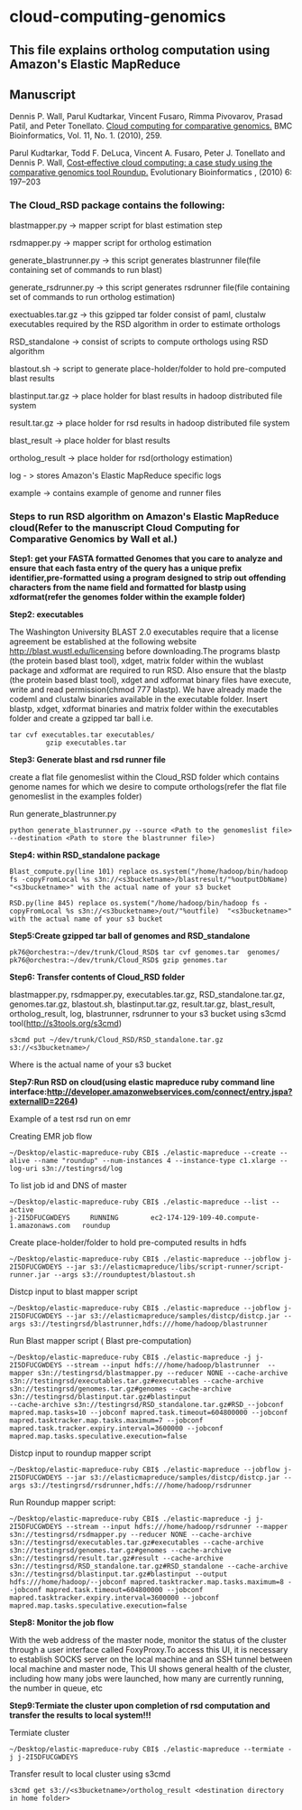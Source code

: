 # cloud-computing-genomics

## This file explains ortholog computation using Amazon's Elastic MapReduce

## Manuscript

Dennis P. Wall, Parul Kudtarkar, Vincent Fusaro, Rimma Pivovarov, Prasad Patil, and Peter Tonellato. [Cloud computing for comparative genomics.](https://bmcbioinformatics.biomedcentral.com/articles/10.1186/1471-2105-11-259) BMC Bioinformatics, Vol. 11, No. 1. (2010), 259.

Parul Kudtarkar, Todd F. DeLuca, Vincent A. Fusaro, Peter J. Tonellato and Dennis P. Wall, [Cost‐effective cloud computing: a case study using the comparative genomics tool Roundup.](http://www.la-press.com/cost-effective-cloud-computing-a-case-study-using-the-comparative-geno-article-a2422
) Evolutionary Bioinformatics , (2010) 6: 197–203


### The Cloud_RSD package contains the following:

blastmapper.py -> mapper script for blast estimation step

rsdmapper.py -> mapper script for ortholog estimation

generate_blastrunner.py -> this script generates blastrunner file(file containing set of commands to run blast)

generate_rsdrunner.py -> this script generates rsdrunner file(file containing set of commands to run ortholog estimation)

exectuables.tar.gz -> this  gzipped tar folder consist of paml, clustalw executables required by the RSD algorithm in order to estimate orthologs

RSD_standalone -> consist of scripts to compute orthologs using RSD algorithm

blastout.sh -> script to generate place-holder/folder to hold pre-computed blast results

blastinput.tar.gz -> place holder for blast results in hadoop distributed file system

result.tar.gz -> place holder for rsd results in hadoop distributed file system

blast_result -> place holder for blast results 

ortholog_result -> place holder for rsd(orthology estimation)

log - > stores Amazon's Elastic MapReduce specific logs

example -> contains example of genome and runner files

### Steps to run RSD algorithm on Amazon's Elastic MapReduce cloud(Refer to the manuscript Cloud Computing for Comparative Genomics by Wall et al.)

**Step1: get your FASTA formatted Genomes that you care to analyze and ensure that each fasta entry of the query has a unique prefix identifier,pre-formatted using a program designed to strip out offending characters from the name field and formatted for blastp using xdformat(refer the genomes folder within the example folder)**

**Step2: executables**

The Washington University BLAST 2.0 executables require that a license agreement be established at the following website http://blast.wustl.edu/licensing before downloading.The programs blastp (the protein based blast tool), xdget, matrix folder within the wublast package and xdformat are required to run RSD. Also ensure that the blastp (the protein based blast tool), xdget and xdformat binary files have execute, write and read permission(chmod 777 blastp). We have already made the codeml and clustalw binaries available in the executable folder. Insert blastp, xdget, xdformat binaries and matrix folder within the executables folder and create a gzipped tar ball i.e.

```
tar cvf executables.tar executables/
         gzip executables.tar
```

**Step3: Generate blast and rsd runner file**

create a flat file genomeslist within the Cloud_RSD folder which contains genome names for which we desire to compute orthologs(refer the flat file genomeslist in the examples folder)

Run generate_blastrunner.py

```
python generate_blastrunner.py --source <Path to the genomeslist file> --destination <Path to store the blastrunner file>) 
```

**Step4: within RSD_standalone package**

```
Blast_compute.py(line 101) replace os.system("/home/hadoop/bin/hadoop fs -copyFromLocal %s s3n://<s3bucketname>/blastresult/"%outputDbName) "<s3bucketname>" with the actual name of your s3 bucket

RSD.py(line 845) replace os.system("/home/hadoop/bin/hadoop fs -copyFromLocal %s s3n://<s3bucketname>/out/"%outfile)  "<s3bucketname>" with the actual name of your s3 bucket
```

**Step5:Create gzipped tar ball of genomes and RSD_standalone**

```
pk76@orchestra:~/dev/trunk/Cloud_RSD$ tar cvf genomes.tar  genomes/
pk76@orchestra:~/dev/trunk/Cloud_RSD$ gzip genomes.tar
```

**Step6: Transfer contents of Cloud_RSD folder** 

blastmapper.py, rsdmapper.py, executables.tar.gz, RSD_standalone.tar.gz, genomes.tar.gz, blastout.sh, blastinput.tar.gz, result.tar.gz, blast_result, ortholog_result, log, blastrunner, rsdrunner to your s3 bucket using s3cmd tool(http://s3tools.org/s3cmd)

```
s3cmd put ~/dev/trunk/Cloud_RSD/RSD_standalone.tar.gz s3://<s3bucketname>/
```
Where <s3bucketname> is the actual name of your s3 bucket

**Step7:Run RSD on cloud(using elastic mapreduce ruby command line interface:http://developer.amazonwebservices.com/connect/entry.jspa?externalID=2264)**

Example of a test rsd run on emr

Creating EMR job flow
```
~/Desktop/elastic-mapreduce-ruby CBI$ ./elastic-mapreduce --create --alive --name "roundup" --num-instances 4 --instance-type c1.xlarge --log-uri s3n://testingrsd/log
```

To list job id and DNS of master

```
~/Desktop/elastic-mapreduce-ruby CBI$ ./elastic-mapreduce --list --active
j-2I5DFUCGWDEYS     RUNNING        ec2-174-129-109-40.compute-1.amazonaws.com   roundup
```

Create place-holder/folder to hold pre-computed results in hdfs

```
~/Desktop/elastic-mapreduce-ruby CBI$ ./elastic-mapreduce --jobflow j-2I5DFUCGWDEYS --jar s3://elasticmapreduce/libs/script-runner/script-runner.jar --args s3://rounduptest/blastout.sh
```

Distcp input to blast mapper script

```
~/Desktop/elastic-mapreduce-ruby CBI$ ./elastic-mapreduce --jobflow j-2I5DFUCGWDEYS --jar s3://elasticmapreduce/samples/distcp/distcp.jar --args s3://testingrsd/blastrunner,hdfs:///home/hadoop/blastrunner
```

Run Blast mapper script ( Blast pre-computation)

```
~/Desktop/elastic-mapreduce-ruby CBI$ ./elastic-mapreduce -j j-2I5DFUCGWDEYS --stream --input hdfs:///home/hadoop/blastrunner  --mapper s3n://testingrsd/blastmapper.py --reducer NONE --cache-archive s3n://testingrsd/executables.tar.gz#executables --cache-archive s3n://testingrsd/genomes.tar.gz#genomes --cache-archive s3n://testingrsd/blastinput.tar.gz#blastinput 
--cache-archive s3n://testingrsd/RSD_standalone.tar.gz#RSD_--jobconf mapred.map.tasks=10 --jobconf mapred.task.timeout=604800000 --jobconf mapred.tasktracker.map.tasks.maximum=7 --jobconf mapred.task.tracker.expiry.interval=3600000 --jobconf mapred.map.tasks.speculative.execution=false
```

Distcp input to roundup mapper script

```
~/Desktop/elastic-mapreduce-ruby CBI$ ./elastic-mapreduce --jobflow j-2I5DFUCGWDEYS --jar s3://elasticmapreduce/samples/distcp/distcp.jar --args s3://testingrsd/rsdrunner,hdfs:///home/hadoop/rsdrunner
```

Run Roundup mapper script:

```
~/Desktop/elastic-mapreduce-ruby CBI$ ./elastic-mapreduce -j j-2I5DFUCGWDEYS --stream --input hdfs:///home/hadoop/rsdrunner --mapper s3n://testingrsd/rsdmapper.py --reducer NONE --cache-archive s3n://testingrsd/executables.tar.gz#executables --cache-archive s3n://testingrsd/genomes.tar.gz#genomes --cache-archive s3n://testingrsd/result.tar.gz#result --cache-archive s3n://testingrsd/RSD_standalone.tar.gz#RSD_standalone --cache-archive s3n://testingrsd/blastinput.tar.gz#blastinput --output hdfs:///home/hadoop/--jobconf mapred.tasktracker.map.tasks.maximum=8 --jobconf mapred.task.timeout=604800000 --jobconf mapred.tasktracker.expiry.interval=3600000 --jobconf mapred.map.tasks.speculative.execution=false
```

**Step8: Monitor the job flow**

With the web address of the master node, monitor the status of the cluster through a user interface called FoxyProxy.To access this UI, it is necessary to establish SOCKS server on the local machine and an SSH tunnel between local machine and master node,  This UI shows general health of the cluster, including how many jobs were launched, how many are currently running, the number in queue, etc


**Step9:Termiate the cluster upon completion of rsd computation and transfer the results to local system!!!**

Termiate cluster 

```
~/Desktop/elastic-mapreduce-ruby CBI$ ./elastic-mapreduce --termiate -j j-2I5DFUCGWDEYS
```

Transfer result to local cluster using s3cmd

```
s3cmd get s3://<s3bucketname>/ortholog_result <destination directory in home folder>
```

